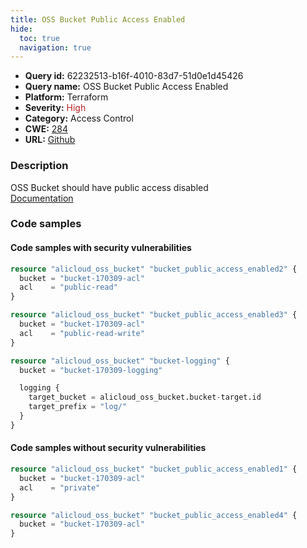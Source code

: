 ```yaml
---
title: OSS Bucket Public Access Enabled
hide:
  toc: true
  navigation: true
---
```


<style>
  .highlight .hll {
    background-color: #ff171742;
  }
  .md-content {
    max-width: 1100px;
    margin: 0 auto;
  }
</style>

-   **Query id:** 62232513-b16f-4010-83d7-51d0e1d45426
-   **Query name:** OSS Bucket Public Access Enabled
-   **Platform:** Terraform
-   **Severity:** <span style="color:#bb2124">High</span>
-   **Category:** Access Control
-   **CWE:** <a href="https://cwe.mitre.org/data/definitions/284.html" onclick="newWindowOpenerSafe(event, 'https://cwe.mitre.org/data/definitions/284.html')">284</a>
-   **URL:** [Github](https://github.com/Checkmarx/kics/tree/master/assets/queries/terraform/alicloud/oss_bucket_public_access_enabled)

### Description
OSS Bucket should have public access disabled<br>
[Documentation](https://registry.terraform.io/providers/aliyun/alicloud/latest/docs/resources/oss_bucket#acl)

### Code samples
#### Code samples with security vulnerabilities
```tf title="Positive test num. 1 - tf file" hl_lines="3"
resource "alicloud_oss_bucket" "bucket_public_access_enabled2" {
  bucket = "bucket-170309-acl"
  acl    = "public-read"
}

```
```tf title="Positive test num. 2 - tf file" hl_lines="3"
resource "alicloud_oss_bucket" "bucket_public_access_enabled3" {
  bucket = "bucket-170309-acl"
  acl    = "public-read-write"
}

resource "alicloud_oss_bucket" "bucket-logging" {
  bucket = "bucket-170309-logging"

  logging {
    target_bucket = alicloud_oss_bucket.bucket-target.id
    target_prefix = "log/"
  }
}

```


#### Code samples without security vulnerabilities
```tf title="Negative test num. 1 - tf file"
resource "alicloud_oss_bucket" "bucket_public_access_enabled1" {
  bucket = "bucket-170309-acl"
  acl    = "private"
}

```
```tf title="Negative test num. 2 - tf file"
resource "alicloud_oss_bucket" "bucket_public_access_enabled4" {
  bucket = "bucket-170309-acl"
}

```
